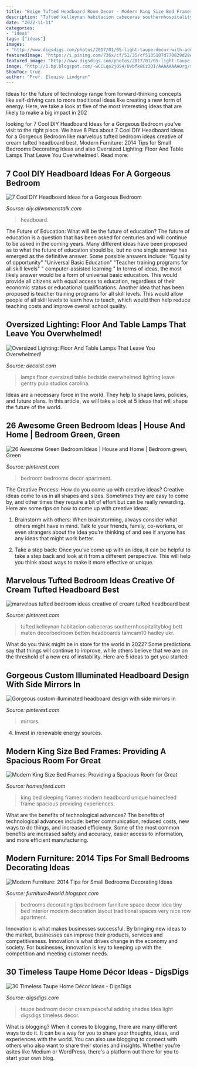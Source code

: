 ```yaml
---
title: "Beige Tufted Headboard Room Decor - Modern King Size Bed Frames: Providing A Spacious Room For Great"
description: "Tufted kelleynan habitacion cabeceras southernhospitalityblog bett maten decorbedroom betten headboards tamcam10 hadley ukr"
date: "2022-11-11"
categories:
- "ideas"
tags: ["ideas"]
images:
- "http://www.digsdigs.com/photos/2017/01/05-light-taupe-decor-with-adding-of-cream-shades-is-a-great-idea-for-a-peaceful-bedroom.jpg"
featuredImage: "https://i.pinimg.com/736x/cf/51/35/cf5135107d770829d28e86a893a50137--mirror-bedroom-master-bedroom.jpg"
featured_image: "http://www.digsdigs.com/photos/2017/01/05-light-taupe-decor-with-adding-of-cream-shades-is-a-great-idea-for-a-peaceful-bedroom.jpg"
image: "http://1.bp.blogspot.com/-wCCLqo2jOS4/Uvbfk8Cz3DI/AAAAAAAAOrg/rJxHXZAzJ98/s1600/2014-Tips-Small-Bedrooms-Decorating-Ideas-12.jpg"
ShowToc: true
author: "Prof. Elouise Lindgren"
---
```



Ideas for the future of technology range from forward-thinking concepts like self-driving cars to more traditional ideas like creating a new form of energy. Here, we take a look at five of the most interesting ideas that are likely to make a big impact in 202
	

		
looking for 7 Cool DIY Headboard Ideas for a Gorgeous Bedroom you've visit to the right place. We have 8 Pics about 7 Cool DIY Headboard Ideas for a Gorgeous Bedroom like marvelous tufted bedroom ideas creative of cream tufted headboard best, Modern Furniture: 2014 Tips for Small Bedrooms Decorating Ideas and also Oversized Lighting: Floor And Table Lamps That Leave You Overwhelmed!. Read more:
		
    
## 7 Cool DIY Headboard Ideas For A Gorgeous Bedroom

<img loading=lazy src="https://resize.img.allw.mn/diy/thumbs/1071/400_400x300.jpg?width=1200&amp;height=630" onerror="this.onerror=null;this.src='https://tse3.mm.bing.net/th?id=OIP.MqJs1VzJn2SGjahP3EXzhAHaD4&amp;pid=15.1';" alt="7 Cool DIY Headboard Ideas for a Gorgeous Bedroom">

_Source: diy.allwomenstalk.com_

>headboard. 

	

The Future of Education: What will be the future of education?
The future of education is a question that has been asked for centuries and will continue to be asked in the coming years. Many different ideas have been proposed as to what the future of education should be, but no one single answer has emerged as the definitive answer. Some possible answers include: 
"Equality of opportunity" 
"Universal Basic Education" 
"Teacher training programs for all skill levels" 
" computer-assisted learning "
In terms of ideas, the most likely answer would be a form of universal basic education. This would provide all citizens with equal access to education, regardless of their economic status or educational qualifications. Another idea that has been proposed is teacher training programs for all skill levels. This would allow people of all skill levels to learn how to teach, which would then help reduce teaching costs and improve overall school quality.

    
## Oversized Lighting: Floor And Table Lamps That Leave You Overwhelmed!

<img loading=lazy src="https://cdn.decoist.com/wp-content/uploads/2014/04/Giant-bedside-floor-lamps-that-come-with-a-convenient-glass-shelf.jpg" onerror="this.onerror=null;this.src='https://tse2.mm.bing.net/th?id=OIP.Hn0l2d7BJkVsv79IHcvUAQHaKt&amp;pid=15.1';" alt="Oversized Lighting: Floor And Table Lamps That Leave You Overwhelmed!">

_Source: decoist.com_

>lamps floor oversized table bedside overwhelmed lighting leave gentry pulp studios carolina. 

	

Ideas are a necessary force in the world. They help to shape laws, policies, and future plans. In this article, we will take a look at 5 ideas that will shape the future of the world.

    
## 26 Awesome Green Bedroom Ideas | House And Home | Bedroom Green, Green

<img loading=lazy src="https://i.pinimg.com/736x/64/09/d5/6409d531d39ef66cf89c9b2013a1cfcc--apartment-bedrooms-apartment-therapy-bedroom.jpg?b=t" onerror="this.onerror=null;this.src='https://tse4.mm.bing.net/th?id=OIP.PZhswCPw8B6vH-zFYPLV8QHaKt&amp;pid=15.1';" alt="26 Awesome Green Bedroom Ideas | House and Home | Bedroom green, Green">

_Source: pinterest.com_

>bedroom bedrooms decor apartment. 

	

The Creative Process: How do you come up with creative ideas?
Creative ideas come to us in all shapes and sizes. Sometimes they are easy to come by, and other times they require a bit of effort but can be really rewarding. Here are some tips on how to come up with creative ideas:
1. Brainstorm with others: When brainstorming, always consider what others might have in mind. Talk to your friends, family, co-workers, or even strangers about the idea you’re thinking of and see if anyone has any ideas that might work better.

2. Take a step back: Once you’ve come up with an idea, it can be helpful to take a step back and look at it from a different perspective. This will help you think about ways to make it more effective or unique.


    
## Marvelous Tufted Bedroom Ideas Creative Of Cream Tufted Headboard Best

<img loading=lazy src="https://i.pinimg.com/736x/23/ce/46/23ce461e7be9611910cd75671ba65961.jpg" onerror="this.onerror=null;this.src='https://tse3.mm.bing.net/th?id=OIP.eGU1ikvTDY0rpdKbfualmwHaKq&amp;pid=15.1';" alt="marvelous tufted bedroom ideas creative of cream tufted headboard best">

_Source: pinterest.com_

>tufted kelleynan habitacion cabeceras southernhospitalityblog bett maten decorbedroom betten headboards tamcam10 hadley ukr. 

	

What do you think might be in store for the world in 2022? Some predictions say that things will continue to improve, while others believe that we are on the threshold of a new era of instability. Here are 5 ideas to get you started: 

    
## Gorgeous Custom Illuminated Headboard Design With Side Mirrors In

<img loading=lazy src="https://i.pinimg.com/736x/cf/51/35/cf5135107d770829d28e86a893a50137--mirror-bedroom-master-bedroom.jpg" onerror="this.onerror=null;this.src='https://tse3.mm.bing.net/th?id=OIP.mb0VrS2wwm84ZDYNlJLYuQHaGh&amp;pid=15.1';" alt="Gorgeous custom illuminated headboard design with side mirrors in">

_Source: pinterest.com_

>mirrors. 

	

4. Invest in renewable energy sources. 

    
## Modern King Size Bed Frames: Providing A Spacious Room For Great

<img loading=lazy src="https://homesfeed.com/wp-content/uploads/2015/11/white-black-bedroom-ideas-with-white-tufted-headboard-and-unique-standing-lamp-and-wooden-floor-plus-rug-and-beautiful-wall-decoration.jpg" onerror="this.onerror=null;this.src='https://tse1.mm.bing.net/th?id=OIP.LKbtKUzZe-dqwmHVa7YoAAHaE8&amp;pid=15.1';" alt="Modern King Size Bed Frames: Providing a Spacious Room for Great">

_Source: homesfeed.com_

>king bed sleeping frames modern headboard unique homesfeed frame spacious providing experiences. 

	

What are the benefits of technological advances?
The benefits of technological advances include: better communication, reduced costs, new ways to do things, and increased efficiency. Some of the most common benefits are increased safety and accuracy, easier access to information, and more efficient manufacturing.

    
## Modern Furniture: 2014 Tips For Small Bedrooms Decorating Ideas

<img loading=lazy src="http://1.bp.blogspot.com/-wCCLqo2jOS4/Uvbfk8Cz3DI/AAAAAAAAOrg/rJxHXZAzJ98/s1600/2014-Tips-Small-Bedrooms-Decorating-Ideas-12.jpg" onerror="this.onerror=null;this.src='https://tse3.mm.bing.net/th?id=OIP.TQ23AlCpambTsrjydToyJQHaJ3&amp;pid=15.1';" alt="Modern Furniture: 2014 Tips for Small Bedrooms Decorating Ideas">

_Source: furniture4world.blogspot.com_

>bedrooms decorating tips bedroom furniture space decor idea tiny bed interior modern decoration layout traditional spaces very nice row apartment. 

	

Innovation is what makes businesses successful. By bringing new ideas to the market, businesses can improve their products, services and competitiveness. Innovation is what drives change in the economy and society. For businesses, innovation is key to keeping up with the competition and meeting customer needs.

    
## 30 Timeless Taupe Home Décor Ideas - DigsDigs

<img loading=lazy src="http://www.digsdigs.com/photos/2017/01/05-light-taupe-decor-with-adding-of-cream-shades-is-a-great-idea-for-a-peaceful-bedroom.jpg" onerror="this.onerror=null;this.src='https://tse4.mm.bing.net/th?id=OIP.b3Fu36o0iObdkU2tqpJtoAAAAA&amp;pid=15.1';" alt="30 Timeless Taupe Home Décor Ideas - DigsDigs">

_Source: digsdigs.com_

>taupe bedroom decor cream peaceful adding shades idea light digsdigs timeless décor. 

	

What is blogging?
When it comes to blogging, there are many different ways to do it. It can be a way for you to share your thoughts, ideas, and experiences with the world. You can also use blogging to connect with others who also want to share their stories and insights. Whether you're asites like Medium or WordPress, there's a platform out there for you to start your own blog.

